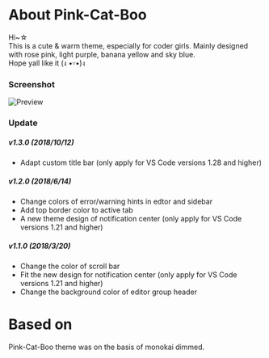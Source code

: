 # About Pink-Cat-Boo

Hi~☆  
This is a cute & warm theme, especially for coder girls. Mainly designed with rose pink, light purple, banana yellow and sky blue.  
Hope yall like it (ง •▿•́)ง 

### Screenshot
![Preview](https://raw.githubusercontent.com/ftsamoyed/PinkCatBoo/master/preview.png)

### Update
##### v1.3.0 (2018/10/12)
 - Adapt custom title bar (only apply for VS Code versions 1.28 and higher)
 
##### v1.2.0 (2018/6/14)
 - Change colors of error/warning hints in edtor and sidebar
 - Add top border color to active tab
 - A new theme design of notification center (only apply for VS Code versions 1.21 and higher)

##### v1.1.0 (2018/3/20)
 - Change the color of scroll bar
 - Fit the new design for notification center (only apply for VS Code versions 1.21 and higher)
 - Change the background color of editor group header

# Based on
Pink-Cat-Boo theme was on the basis of monokai dimmed.
